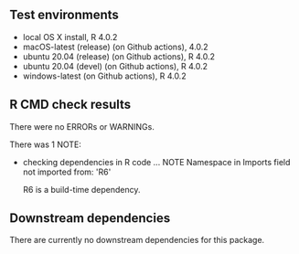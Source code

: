 ## Test environments
* local OS X install, R 4.0.2
* macOS-latest (release) (on Github actions), 4.0.2
* ubuntu 20.04 (release) (on Github actions), R 4.0.2
* ubuntu 20.04 (devel) (on Github actions), R 4.0.2
* windows-latest (on Github actions), R 4.0.2

## R CMD check results
There were no ERRORs or WARNINGs. 

There was 1 NOTE:

* checking dependencies in R code ... NOTE
  Namespace in Imports field not imported from: 'R6'

  R6 is a build-time dependency.

## Downstream dependencies
There are currently no downstream dependencies for this package.